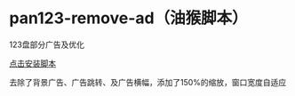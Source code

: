 # pan123-remove-ad（油猴脚本）
123盘部分广告及优化

[点击安装脚本](https://raw.githubusercontent.com/CreeperDisco/pan123-remove-ad/main/script.js)

去除了背景广告、广告跳转、及广告横幅，添加了150%的缩放，窗口宽度自适应

